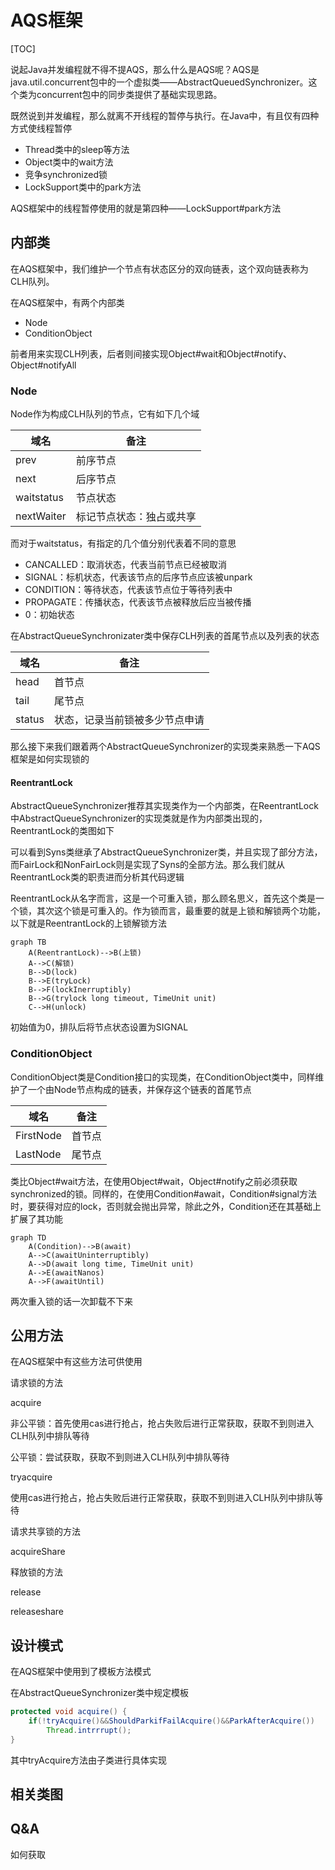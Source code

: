 # AQS框架

[TOC]

说起Java并发编程就不得不提AQS，那么什么是AQS呢？AQS是java.util.concurrent包中的一个虚拟类——AbstractQueuedSynchronizer。这个类为concurrent包中的同步类提供了基础实现思路。

既然说到并发编程，那么就离不开线程的暂停与执行。在Java中，有且仅有四种方式使线程暂停

- Thread类中的sleep等方法
- Object类中的wait方法
- 竞争synchronized锁
- LockSupport类中的park方法

AQS框架中的线程暂停使用的就是第四种——LockSupport#park方法



## 内部类

在AQS框架中，我们维护一个节点有状态区分的双向链表，这个双向链表称为CLH队列。

在AQS框架中，有两个内部类

- Node
- ConditionObject

前者用来实现CLH列表，后者则间接实现Object#wait和Object#notify、Object#notifyAll

### Node

Node作为构成CLH队列的节点，它有如下几个域

| 域名       | 备注                     |
| ---------- | ------------------------ |
| prev       | 前序节点                 |
| next       | 后序节点                 |
| waitstatus | 节点状态                 |
| nextWaiter | 标记节点状态：独占或共享 |

而对于waitstatus，有指定的几个值分别代表着不同的意思

- CANCALLED：取消状态，代表当前节点已经被取消
- SIGNAL：标机状态，代表该节点的后序节点应该被unpark
- CONDITION：等待状态，代表该节点位于等待列表中
- PROPAGATE：传播状态，代表该节点被释放后应当被传播
- 0：初始状态

在AbstractQueueSynchronizater类中保存CLH列表的首尾节点以及列表的状态

| 域名   | 备注                           |
| ------ | ------------------------------ |
| head   | 首节点                         |
| tail   | 尾节点                         |
| status | 状态，记录当前锁被多少节点申请 |

那么接下来我们跟着两个AbstractQueueSynchronizer的实现类来熟悉一下AQS框架是如何实现锁的



#### ReentrantLock

AbstractQueueSynchronizer推荐其实现类作为一个内部类，在ReentrantLock中AbstractQueueSynchronizer的实现类就是作为内部类出现的，ReentrantLock的类图如下

可以看到Syns类继承了AbstractQueueSynchronizer类，并且实现了部分方法，而FairLock和NonFairLock则是实现了Syns的全部方法。那么我们就从ReentrantLock类的职责进而分析其代码逻辑

ReentrantLock从名字而言，这是一个可重入锁，那么顾名思义，首先这个类是一个锁，其次这个锁是可重入的。作为锁而言，最重要的就是上锁和解锁两个功能，以下就是ReentrantLock的上锁解锁方法

```mermaid
graph TB
	A(ReentrantLock)-->B(上锁)
	A-->C(解锁)
	B-->D(lock)
	B-->E(tryLock)
	B-->F(lockInerruptibly)
	B-->G(trylock long timeout, TimeUnit unit)
	C-->H(unlock)
```

初始值为0，排队后将节点状态设置为SIGNAL



### ConditionObject

ConditionObject类是Condition接口的实现类，在ConditionObject类中，同样维护了一个由Node节点构成的链表，并保存这个链表的首尾节点

| 域名      | 备注   |
| --------- | ------ |
| FirstNode | 首节点 |
| LastNode  | 尾节点 |

类比Object#wait方法，在使用Object#wait，Object#notify之前必须获取synchronized的锁。同样的，在使用Condition#await，Condition#signal方法时，要获得对应的lock，否则就会抛出异常，除此之外，Condition还在其基础上扩展了其功能

```mermaid
graph TD
	A(Condition)-->B(await)
	A-->C(awaitUninterruptibly)
	A-->D(await long time, TimeUnit unit)
	A-->E(awaitNanos)
	A-->F(awaitUntil)
```

两次重入锁的话一次卸载不下来

## 公用方法

在AQS框架中有这些方法可供使用

请求锁的方法

acquire

非公平锁：首先使用cas进行抢占，抢占失败后进行正常获取，获取不到则进入CLH队列中排队等待

公平锁：尝试获取，获取不到则进入CLH队列中排队等待

tryacquire

使用cas进行抢占，抢占失败后进行正常获取，获取不到则进入CLH队列中排队等待

请求共享锁的方法

acquireShare

释放锁的方法

release

releaseshare

## 设计模式

在AQS框架中使用到了模板方法模式

在AbstractQueueSynchronizer类中规定模板

```java
protected void acquire() {
    if(!tryAcquire()&&ShouldParkifFailAcquire()&&ParkAfterAcquire())
        Thread.intrrrupt();
}
```

其中tryAcquire方法由子类进行具体实现

## 相关类图

## Q&A

如何获取